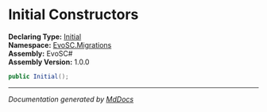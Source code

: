 ﻿<!--  
  <auto-generated>   
    The contents of this file were generated by a tool.  
    Changes to this file may be list if the file is regenerated  
  </auto-generated>   
-->

# Initial Constructors

**Declaring Type:** [Initial](../index.md)  
**Namespace:** [EvoSC.Migrations](../../index.md)  
**Assembly:** EvoSC\#  
**Assembly Version:** 1.0.0

```csharp
public Initial();
```
___

*Documentation generated by [MdDocs](https://github.com/ap0llo/mddocs)*
